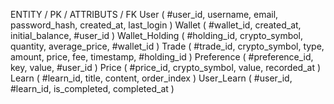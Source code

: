 ENTITY / PK / ATTRIBUTS / FK
User ( #user_id, username, email, password_hash, created_at, last_login )
Wallet ( #wallet_id, created_at, initial_balance, #user_id )
Wallet_Holding ( #holding_id, crypto_symbol, quantity, average_price, #wallet_id )
Trade ( #trade_id, crypto_symbol, type, amount, price, fee, timestamp, #holding_id )
Preference ( #preference_id, key, value, #user_id )
Price ( #price_id, crypto_symbol, value, recorded_at )
Learn ( #learn_id, title, content, order_index )
User_Learn ( #user_id, #learn_id, is_completed, completed_at )